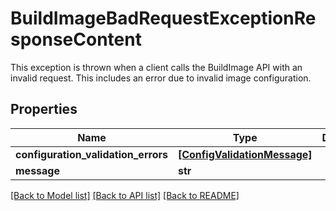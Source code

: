 # BuildImageBadRequestExceptionResponseContent

This exception is thrown when a client calls the BuildImage API with an invalid request. This includes an error due to invalid image configuration.

## Properties
Name | Type | Description | Notes
------------ | ------------- | ------------- | -------------
**configuration_validation_errors** | [**[ConfigValidationMessage]**](ConfigValidationMessage.md) |  | [optional] 
**message** | **str** |  | [optional] 

[[Back to Model list]](../README.md#documentation-for-models) [[Back to API list]](../README.md#documentation-for-api-endpoints) [[Back to README]](../README.md)


